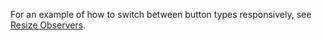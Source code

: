 For an example of how to switch between button types responsively, see [Resize Observers](#resize-observers).
